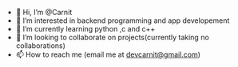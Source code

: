 - 👋 Hi, I’m @Carnit
- 👀 I’m interested in backend programming and app developement
- 🌱 I’m currently learning python ,c and c++
- 💞️ I’m looking to collaborate on projects(currently taking no collaborations)
- 📫 How to reach me (email me at devcarnit@gmail.com)

<!---
Carnit/Carnit is a ✨ special ✨ repository because its `README.md` (this file) appears on your GitHub profile.
You can click the Preview link to take a look at your changes.
--->
